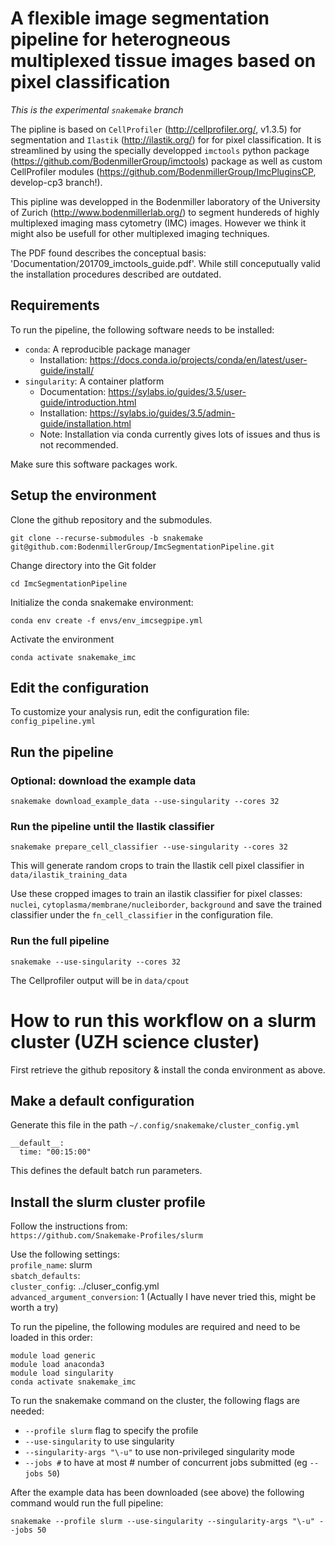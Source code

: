 # A flexible  image segmentation pipeline for heterogneous multiplexed tissue images based on pixel classification
*This is the experimental `snakemake` branch*

The pipline is based on `CellProfiler` (http://cellprofiler.org/, v1.3.5) for segmentation and `Ilastik` (http://ilastik.org/) for
for pixel classification. It is streamlined by using the specially developped `imctools` python package (https://github.com/BodenmillerGroup/imctools) 
package as well as custom CellProfiler modules (https://github.com/BodenmillerGroup/ImcPluginsCP, develop-cp3 branch!).

This pipline was developped in the Bodenmiller laboratory of the University of Zurich (http://www.bodenmillerlab.org/) to segment hundereds of highly multiplexed
imaging mass cytometry (IMC) images. However we think it might also be usefull for other multiplexed imaging techniques.

The PDF found describes the conceptual basis: 'Documentation/201709_imctools_guide.pdf'. While still conceputually valid the installation procedures described are outdated.

## Requirements
To run the pipeline, the following software needs to be installed:
- `conda`: A reproducible package manager
   - Installation: https://docs.conda.io/projects/conda/en/latest/user-guide/install/
- `singularity`: A container platform
   - Documentation: https://sylabs.io/guides/3.5/user-guide/introduction.html
   - Installation: https://sylabs.io/guides/3.5/admin-guide/installation.html
   - Note: Installation via conda currently gives lots of issues and thus is not recommended.

Make sure this software packages work.

## Setup the environment
Clone the github repository and the submodules.

```
git clone --recurse-submodules -b snakemake git@github.com:BodenmillerGroup/ImcSegmentationPipeline.git
```
Change directory into the Git folder

```
cd ImcSegmentationPipeline
```

Initialize the conda snakemake environment:

```
conda env create -f envs/env_imcsegpipe.yml
```

Activate the environment

```
conda activate snakemake_imc
```

## Edit the configuration
To customize your analysis run, edit the configuration file: `config_pipeline.yml`

## Run the pipeline

### Optional: download the example data

```
snakemake download_example_data --use-singularity --cores 32
```

### Run the pipeline until the Ilastik classifier

```
snakemake prepare_cell_classifier --use-singularity --cores 32
```

This will generate random crops to train the Ilastik cell pixel classifier in `data/ilastik_training_data`

Use these cropped images to train an ilastik classifier for pixel classes: `nuclei`, `cytoplasma/membrane/nucleiborder`, `background`
and save the trained classifier under the `fn_cell_classifier` in the configuration file.

### Run the full pipeline

```
snakemake --use-singularity --cores 32
```

The Cellprofiler output will be in `data/cpout`


# How to run this workflow on a slurm cluster (UZH science cluster)

First retrieve the github repository & install the conda environment as above.

## Make a default configuration

Generate this file in the path `~/.config/snakemake/cluster_config.yml`
```
__default__:
  time: "00:15:00"
```
This defines the default batch run parameters.

## Install the slurm cluster profile

Follow the instructions from:  
`https://github.com/Snakemake-Profiles/slurm`

Use the following settings:  
`profile_name`: slurm  
`sbatch_defaults`:  
`cluster_config`: ../cluser_config.yml  
`advanced_argument_conversion`: 1 (Actually I have never tried this, might be worth a try) 

To run the pipeline, the following modules are required and need to be loaded in this order:
```
module load generic
module load anaconda3 
module load singularity
conda activate snakemake_imc
```


To run the snakemake command on the cluster, the following flags are needed:
- `--profile slurm` flag to specify the profile
- `--use-singularity` to use singularity
- `--singularity-args "\-u"` to use non-privileged singularity mode
- `--jobs #` to have at most # number of concurrent jobs submitted (eg `--jobs 50`)

After the example data has been downloaded (see above) the following command would run the full pipeline:

```
snakemake --profile slurm --use-singularity --singularity-args "\-u" --jobs 50
```

